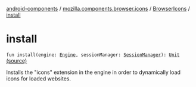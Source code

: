 [android-components](../../index.md) / [mozilla.components.browser.icons](../index.md) / [BrowserIcons](index.md) / [install](./install.md)

# install

`fun install(engine: `[`Engine`](../../mozilla.components.concept.engine/-engine/index.md)`, sessionManager: `[`SessionManager`](../../mozilla.components.browser.session/-session-manager/index.md)`): `[`Unit`](https://kotlinlang.org/api/latest/jvm/stdlib/kotlin/-unit/index.html) [(source)](https://github.com/mozilla-mobile/android-components/blob/master/components/browser/icons/src/main/java/mozilla/components/browser/icons/BrowserIcons.kt#L127)

Installs the "icons" extension in the engine in order to dynamically load icons for loaded websites.

